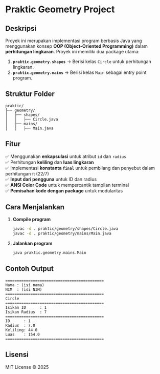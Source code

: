 # Praktic Geometry Project

## Deskripsi
Proyek ini merupakan implementasi program berbasis Java yang menggunakan konsep **OOP (Object-Oriented Programming)** dalam **perhitungan lingkaran**. Proyek ini memiliki dua package utama:

1. **`praktic.geometry.shapes`** → Berisi kelas `Circle` untuk perhitungan lingkaran.
2. **`praktic.geometry.mains`** → Berisi kelas `Main` sebagai entry point program.

## Struktur Folder
```
praktic/
├── geometry/
│   ├── shapes/
│   │   ├── Circle.java
│   ├── mains/
│   │   ├── Main.java
```

## Fitur
✅ Menggunakan **enkapsulasi** untuk atribut `id` dan `radius`  
✅ Perhitungan **keliling** dan **luas lingkaran**  
✅ Implementasi **konstanta `final`** untuk pembilang dan penyebut dalam perhitungan π (22/7)  
✅ **Input dari pengguna** untuk ID dan radius  
✅ **ANSI Color Code** untuk mempercantik tampilan terminal  
✅ **Pemisahan kode dengan package** untuk modularitas  

## Cara Menjalankan
1. **Compile program**
   ```sh
   javac -d . praktic/geometry/shapes/Circle.java
   javac -d . praktic/geometry/mains/Main.java
   ```

2. **Jalankan program**
   ```sh
   java praktic.geometry.mains.Main
   ```

## Contoh Output
```
===========================================
Nama : (isi nama)
NIM  : (isi NIM)
===========================================
Circle
===========================================
Isikan ID      : 1
Isikan Radius  : 7
===========================================
ID      : 1
Radius  : 7.0
Keliling: 44.0
Luas    : 154.0
===========================================
```

## Lisensi
MIT License © 2025
